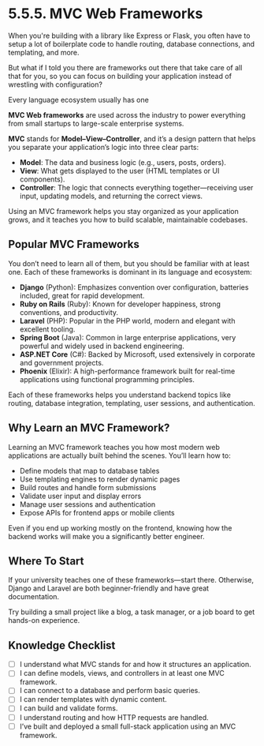 # 5.5.5. MVC Web Frameworks

When you're building with a library like Express or Flask, you often have to setup a lot of boilerplate code to handle routing, database connections, and templating, and more.

But what if I told you there are frameworks out there that take care of all that for you, so you can focus on building your application instead of wrestling with configuration?

Every language ecosystem usually has one

**MVC Web frameworks** are used across the industry to power everything from small startups to large-scale enterprise systems.

**MVC** stands for **Model–View–Controller**, and it’s a design pattern that helps you separate your application’s logic into three clear parts:

- **Model**: The data and business logic (e.g., users, posts, orders).
- **View**: What gets displayed to the user (HTML templates or UI components).
- **Controller**: The logic that connects everything together—receiving user input, updating models, and returning the correct views.

Using an MVC framework helps you stay organized as your application grows, and it teaches you how to build scalable, maintainable codebases.

## Popular MVC Frameworks

You don’t need to learn all of them, but you should be familiar with at least one. Each of these frameworks is dominant in its language and ecosystem:

- **Django** (Python): Emphasizes convention over configuration, batteries included, great for rapid development.
- **Ruby on Rails** (Ruby): Known for developer happiness, strong conventions, and productivity.
- **Laravel** (PHP): Popular in the PHP world, modern and elegant with excellent tooling.
- **Spring Boot** (Java): Common in large enterprise applications, very powerful and widely used in backend engineering.
- **ASP.NET Core** (C#): Backed by Microsoft, used extensively in corporate and government projects.
- **Phoenix** (Elixir): A high-performance framework built for real-time applications using functional programming principles.

Each of these frameworks helps you understand backend topics like routing, database integration, templating, user sessions, and authentication.

## Why Learn an MVC Framework?

Learning an MVC framework teaches you how most modern web applications are actually built behind the scenes. You’ll learn how to:

- Define models that map to database tables
- Use templating engines to render dynamic pages
- Build routes and handle form submissions
- Validate user input and display errors
- Manage user sessions and authentication
- Expose APIs for frontend apps or mobile clients

Even if you end up working mostly on the frontend, knowing how the backend works will make you a significantly better engineer.

## Where To Start

If your university teaches one of these frameworks—start there. Otherwise, Django and Laravel are both beginner-friendly and have great documentation.

Try building a small project like a blog, a task manager, or a job board to get hands-on experience.

## Knowledge Checklist

- [ ] I understand what MVC stands for and how it structures an application.
- [ ] I can define models, views, and controllers in at least one MVC framework.
- [ ] I can connect to a database and perform basic queries.
- [ ] I can render templates with dynamic content.
- [ ] I can build and validate forms.
- [ ] I understand routing and how HTTP requests are handled.
- [ ] I’ve built and deployed a small full-stack application using an MVC framework.
